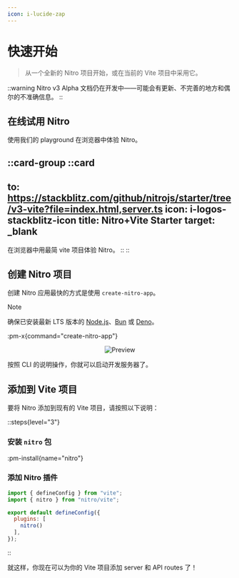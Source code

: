 ```yaml
---
icon: i-lucide-zap
---
```


# 快速开始

> 从一个全新的 Nitro 项目开始，或在当前的 Vite 项目中采用它。

::warning
Nitro v3 Alpha 文档仍在开发中——可能会有更新、不完善的地方和偶尔的不准确信息。
::

## 在线试用 Nitro

使用我们的 playground 在浏览器中体验 Nitro。

::card-group
  ::card
  ---
  to: https://stackblitz.com/github/nitrojs/starter/tree/v3-vite?file=index.html,server.ts
  icon: i-logos-stackblitz-icon
  title: Nitro+Vite Starter
  target: _blank
  ---
  在浏览器中用最简 vite 项目体验 Nitro。
  ::
::


## 创建 Nitro 项目

创建 Nitro 应用最快的方式是使用 `create-nitro-app`。

> [!NOTE]
> 确保已安装最新 LTS 版本的 [Node.js](https://nodejs.org/en)、[Bun](https://bun.sh/) 或 [Deno](https://deno.com/)。

:pm-x{command="create-nitro-app"}

<div style="display:flex;justify-content:center;">
  <img src="https://github.com/nitrojs/create-nitro-app/blob/main/.images/preview.png?raw=true" alt="Preview" style="max-width:100%;height:auto;display:block;" />
</div>

按照 CLI 的说明操作，你就可以启动开发服务器了。

## 添加到 Vite 项目

要将 Nitro 添加到现有的 Vite 项目，请按照以下说明：

::steps{level="3"}

### 安装 `nitro` 包

:pm-install{name="nitro"}

### 添加 Nitro 插件

```js [vite.config.mjs] {2,6}
import { defineConfig } from "vite";
import { nitro } from "nitro/vite";

export default defineConfig({
  plugins: [
    nitro()
  ],
});
```

::


就这样，你现在可以为你的 Vite 项目添加 server 和 API routes 了！